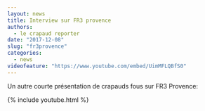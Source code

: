 ```yaml
---
layout: news
title: Interview sur FR3 provence
authors: 
  - le crapaud reporter 
date: "2017-12-08"
slug: "fr3provence"
categories:
  - news
videofeature: "https://www.youtube.com/embed/UimMFLQBfS0" 
---
```


Un autre courte présentation de crapauds fous sur FR3 Provence:

{% include youtube.html %}
